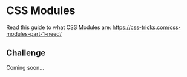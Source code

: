 # CSS Modules

Read this guide to what CSS Modules are:
https://css-tricks.com/css-modules-part-1-need/

## Challenge

Coming soon...